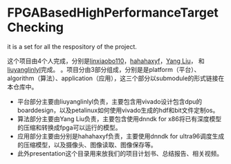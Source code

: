 # FPGABasedHighPerformanceTargetChecking
it is a set for all the respository of the project.

这个项目由4个人完成，分别是[linxiaobo110](https://github.com/linxiaobo110)，[hahahaxyf](https://github.com/hahahaxyf)，[Yang Liu](https://github.com/liuyang151617)， 和 [liuyanglinlyl](https://github.com/liuyanglinlyl)完成。
。项目分由3部分组成，分别是是platform（平台）、algorithm（算法）、application（应用），这三个部分以submodule的形式链接在本仓库中。

- 平台部分主要由liuyanglinlyl负责，主要包含用vivado设计包含dpu的boarddesign，以及petalinux如何使用vivado生成的hdf和bit文件定制os。
- 算法部分主要由Yang Liu负责，主要包含使用dnndk for x86将已有深度模型的压缩和转换成fpga可以运行的模型。
- 应用部分主要由分别是hahahaxyf负责，主要使用dnndk for ultra96调度生成的压缩模型，以及摄像头、图像读取、图像保存等。
- 此外presentation这个目录用来放我们的项目计划书、总结报告、相关视频。
